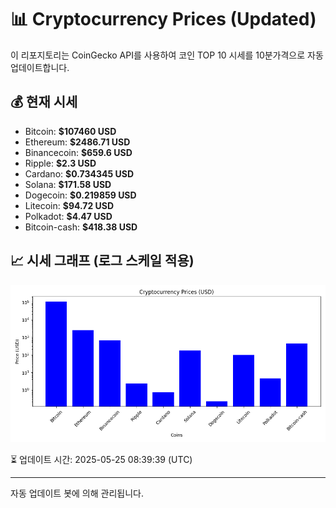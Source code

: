 
# 📊 Cryptocurrency Prices (Updated)

이 리포지토리는 CoinGecko API를 사용하여 코인 TOP 10 시세를 10분가격으로 자동 업데이트합니다.

## 💰 현재 시세
- Bitcoin: **$107460 USD**
- Ethereum: **$2486.71 USD**
- Binancecoin: **$659.6 USD**
- Ripple: **$2.3 USD**
- Cardano: **$0.734345 USD**
- Solana: **$171.58 USD**
- Dogecoin: **$0.219859 USD**
- Litecoin: **$94.72 USD**
- Polkadot: **$4.47 USD**
- Bitcoin-cash: **$418.38 USD**

## 📈 시세 그래프 (로그 스케일 적용)
![Crypto Prices](crypto_prices.png)

⏳ 업데이트 시간: 2025-05-25 08:39:39 (UTC)

---
자동 업데이트 봇에 의해 관리됩니다.
